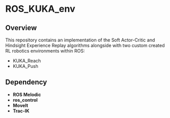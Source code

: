 # ROS_KUKA_env

## Overview
This repository contains an implementation of the Soft Actor-Critic and Hindsight Experience Replay algorithms alongside with two custom created RL robotics environments within ROS:
- KUKA_Reach
- KUKA_Push

## Dependency
- **ROS Melodic**
- **ros_control**
- **MoveIt**
- **Trac-IK**
